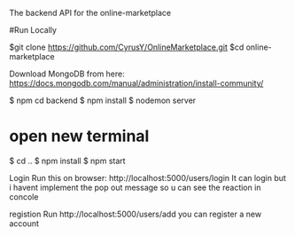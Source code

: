 The backend API for the online-marketplace


#Run Locally

$git clone https://github.com/CyrusY/OnlineMarketplace.git
$cd online-marketplace

Download MongoDB from here: https://docs.mongodb.com/manual/administration/install-community/

$ npm cd backend
$ npm install
$ nodemon server

# open new terminal
$ cd ..
$ npm install
$ npm start



Login
Run this on browser: http://localhost:5000/users/login
It can login but i havent implement the pop out message so u can see the reaction in concole

registion
Run http://localhost:5000/users/add
you can register a new account
